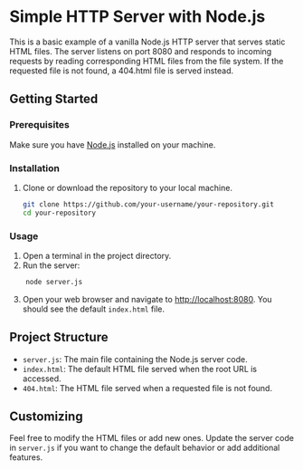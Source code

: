 # Simple HTTP Server with Node.js

This is a basic example of a vanilla Node.js HTTP server that serves static HTML files. The server listens on port 8080 and responds to incoming requests by reading corresponding HTML files from the file system. If the requested file is not found, a 404.html file is served instead.

## Getting Started

### Prerequisites

Make sure you have [Node.js](https://nodejs.org/) installed on your machine.

### Installation

1. Clone or download the repository to your local machine.

   ```bash
   git clone https://github.com/your-username/your-repository.git
   cd your-repository
   ```

### Usage

1.  Open a terminal in the project directory.
2.  Run the server:

```bash
    node server.js
```

3.  Open your web browser and navigate to [http://localhost:8080](http://localhost:8080/). You should see the default `index.html` file.

## Project Structure

- `server.js`: The main file containing the Node.js server code.
- `index.html`: The default HTML file served when the root URL is accessed.
- `404.html`: The HTML file served when a requested file is not found.

## Customizing

Feel free to modify the HTML files or add new ones. Update the server code in `server.js` if you want to change the default behavior or add additional features.

